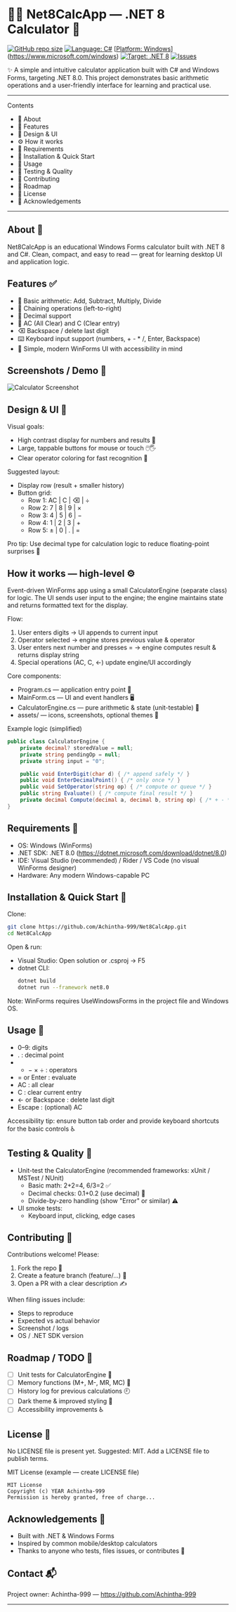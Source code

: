 # 🧮✨ Net8CalcApp — .NET 8 Calculator  🚀

[![GitHub repo size](https://img.shields.io/github/repo-size/Achintha-999/Net8CalcApp?color=blue)](https://github.com/Achintha-999/Net8CalcApp) 
[![Language: C#](https://img.shields.io/badge/language-C%23-blue?logo=csharp)](https://docs.microsoft.com/dotnet/csharp/) 
[[Platform: Windows](https://img.shields.io/badge/platform-windows-lightgrey?logo=windows)](https://www.microsoft.com/windows) 
[![Target: .NET 8](https://img.shields.io/badge/.NET-8.0-512bd4?logo=.net)](https://dotnet.microsoft.com/) [![Issues](https://img.shields.io/github/issues/Achintha-999/Net8CalcApp)](https://github.com/Achintha-999/Net8CalcApp/issues)

✨ A simple and intuitive calculator application built with C# and Windows Forms, targeting .NET 8.0. This project demonstrates basic arithmetic operations and a user-friendly interface for learning and practical use.

---

Contents
- 🧾 About
- 🎯 Features
- 📐 Design & UI
- ⚙️ How it works
- 🧩 Requirements
- 🚀 Installation & Quick Start
- 🧭 Usage
- 🧪 Testing & Quality
- 🤝 Contributing
- 📅 Roadmap
- 📝 License
- 🙏 Acknowledgements

---

About 🧾
--------
Net8CalcApp is an educational Windows Forms calculator built with .NET 8 and C#. Clean, compact, and easy to read — great for learning desktop UI and application logic.

Features ✅
---------
- 🔢 Basic arithmetic: Add, Subtract, Multiply, Divide
- 🔁 Chaining operations (left-to-right)
- 🔸 Decimal support
- 🧹 AC (All Clear) and C (Clear entry)
- ⌫ Backspace / delete last digit
- ⌨️ Keyboard input support (numbers, + - * /, Enter, Backspace)
- 🎨 Simple, modern WinForms UI with accessibility in mind

Screenshots / Demo 📸
---------------------

![Calculator Screenshot](./image1.png)  


Design & UI 🎨
-------------
Visual goals:
- High contrast display for numbers and results 🔦
- Large, tappable buttons for mouse or touch 🖱️🖐️
- Clear operator coloring for fast recognition 🎯

Suggested layout:
- Display row (result + smaller history)
- Button grid:
  - Row 1: AC | C | ⌫ | ÷
  - Row 2: 7 | 8 | 9 | ×
  - Row 3: 4 | 5 | 6 | −
  - Row 4: 1 | 2 | 3 | +
  - Row 5: ± | 0 | . | =

Pro tip: Use decimal type for calculation logic to reduce floating-point surprises 🧮

How it works — high-level ⚙️
---------------------------
Event-driven WinForms app using a small CalculatorEngine (separate class) for logic. The UI sends user input to the engine; the engine maintains state and returns formatted text for the display.

Flow:
1. User enters digits → UI appends to current input
2. Operator selected → engine stores previous value & operator
3. User enters next number and presses = → engine computes result & returns display string
4. Special operations (AC, C, ←) update engine/UI accordingly

Core components:
- Program.cs — application entry point 🏁
- MainForm.cs — UI and event handlers 🖥️
- CalculatorEngine.cs — pure arithmetic & state (unit-testable) 🧩
- assets/ — icons, screenshots, optional themes 🎨

Example logic (simplified)
```csharp
public class CalculatorEngine {
    private decimal? storedValue = null;
    private string pendingOp = null;
    private string input = "0";

    public void EnterDigit(char d) { /* append safely */ }
    public void EnterDecimalPoint() { /* only once */ }
    public void SetOperator(string op) { /* compute or queue */ }
    public string Evaluate() { /* compute final result */ }
    private decimal Compute(decimal a, decimal b, string op) { /* + - * / */ }
}
```

Requirements 🧩
--------------
- OS: Windows (WinForms)
- .NET SDK: .NET 8.0 (https://dotnet.microsoft.com/download/dotnet/8.0)
- IDE: Visual Studio (recommended) / Rider / VS Code (no visual WinForms designer)
- Hardware: Any modern Windows-capable PC

Installation & Quick Start 🚀
---------------------------
Clone:
```bash
git clone https://github.com/Achintha-999/Net8CalcApp.git
cd Net8CalcApp
```

Open & run:
- Visual Studio: Open solution or .csproj → F5
- dotnet CLI:
  ```bash
  dotnet build
  dotnet run --framework net8.0
  ```
Note: WinForms requires UseWindowsForms in the project file and Windows OS.

Usage 🧭
------
- 0–9: digits
- . : decimal point
- + − × ÷ : operators
- = or Enter : evaluate
- AC : all clear
- C : clear current entry
- ← or Backspace : delete last digit
- Escape : (optional) AC

Accessibility tip: ensure button tab order and provide keyboard shortcuts for the basic controls ♿

Testing & Quality 🧪
-------------------
- Unit-test the CalculatorEngine (recommended frameworks: xUnit / MSTest / NUnit)
  - Basic math: 2+2=4, 6/3=2 ✅
  - Decimal checks: 0.1+0.2 (use decimal) 🔎
  - Divide-by-zero handling (show "Error" or similar) ⚠️
- UI smoke tests:
  - Keyboard input, clicking, edge cases

Contributing 🤝
--------------
Contributions welcome! Please:
1. Fork the repo 🍴
2. Create a feature branch (feature/…) 🌿
3. Open a PR with a clear description ✍️

When filing issues include:
- Steps to reproduce
- Expected vs actual behavior
- Screenshot / logs
- OS / .NET SDK version

Roadmap / TODO 📅
-----------------
- [ ] Unit tests for CalculatorEngine 🧪
- [ ] Memory functions (M+, M-, MR, MC) 🧠
- [ ] History log for previous calculations 🕘
- [ ] Dark theme & improved styling 🌙
- [ ] Accessibility improvements ♿

License 📝
---------
No LICENSE file is present yet. Suggested: MIT. Add a LICENSE file to publish terms.

MIT License (example — create LICENSE file)
```
MIT License
Copyright (c) YEAR Achintha-999
Permission is hereby granted, free of charge...
```

Acknowledgements 🙏
------------------
- Built with .NET & Windows Forms
- Inspired by common mobile/desktop calculators
- Thanks to anyone who tests, files issues, or contributes 🎉

Contact 📬
---------
Project owner: Achintha-999 — https://github.com/Achintha-999

---

